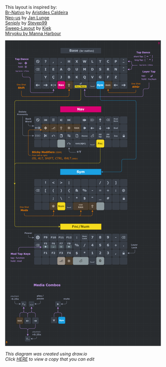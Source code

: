 This layout is inspired by:  
[Br-Nativo](https://pt.wikipedia.org/wiki/BR-Nativo) by [Aristides Caldeira](http://web.archive.org/web/20111128095157/http://tecladobrasileiro.laumi.org/index.php?option=com_frontpage&Itemid=1)  
[Neo-us](https://configure.zsa.io/ergodox-ez/layouts/rbvpb/latest/0) by [Jan Lunge](https://www.youtube.com/c/JanLunge)  
[Seniply](https://stevep99.github.io/seniply/) by [Stevep99](https://github.com/stevep99)  
[Sweep-Layout](https://github.com/duckyb/zmk-sweep) by [Kiek](https://github.com/duckyb/)  
[Miryoku by Manna Harbour](https://github.com/manna-harbour/miryoku/tree/master/docs/reference)  

<div align="center">
  
  ![br-nativo 40%](CSTC40.png)

</div>

*This diagram was created using draw.io*  
*Click [HERE](https://viewer.diagrams.net/?tags=%7B%7D&highlight=0000ff&edit=_blank&layers=1&nav=1&title=CSTC40.drawio#Uhttps%3A%2F%2Fraw.githubusercontent.com%2FDropDeadAlex%2Fsys-customs%2Fmain%2FKeyboards%2Fdiagram%2FCSTC40.drawio) to view a copy that you can edit*